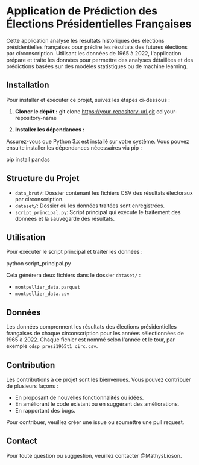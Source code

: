 ﻿# Application de Prédiction des Élections Présidentielles Françaises

Cette application analyse les résultats historiques des élections présidentielles françaises pour prédire les résultats des futures élections par circonscription. Utilisant les données de 1965 à 2022, l'application prépare et traite les données pour permettre des analyses détaillées et des prédictions basées sur des modèles statistiques ou de machine learning.

## Installation

Pour installer et exécuter ce projet, suivez les étapes ci-dessous :

1. **Cloner le dépôt :**
   git clone https://your-repository-url.git
   cd your-repository-name

2. **Installer les dépendances :**

Assurez-vous que Python 3.x est installé sur votre système. Vous pouvez ensuite installer les dépendances nécessaires via pip :

pip install pandas

## Structure du Projet

- `data_brut/`: Dossier contenant les fichiers CSV des résultats électoraux par circonscription.
- `dataset/`: Dossier où les données traitées sont enregistrées.
- `script_principal.py`: Script principal qui exécute le traitement des données et la sauvegarde des résultats.

## Utilisation

Pour exécuter le script principal et traiter les données :

python script_principal.py

Cela générera deux fichiers dans le dossier `dataset/` :

- `montpellier_data.parquet`
- `montpellier_data.csv`

## Données

Les données comprennent les résultats des élections présidentielles françaises de chaque circonscription pour les années sélectionnées de 1965 à 2022. Chaque fichier est nommé selon l'année et le tour, par exemple `cdsp_presi1965t1_circ.csv`.

## Contribution

Les contributions à ce projet sont les bienvenues. Vous pouvez contribuer de plusieurs façons :

- En proposant de nouvelles fonctionnalités ou idées.
- En améliorant le code existant ou en suggérant des améliorations.
- En rapportant des bugs.

Pour contribuer, veuillez créer une issue ou soumettre une pull request.

## Contact

Pour toute question ou suggestion, veuillez contacter @MathysLioson.
